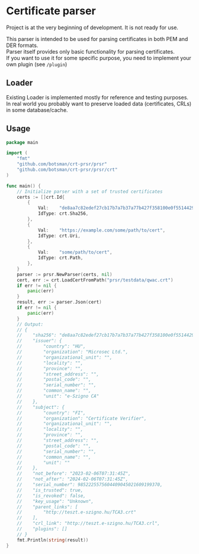 # Certificate parser

Project is at the very beginning of development. It is not ready for use.

This parser is intended to be used for parsing certificates in both PEM and DER formats.   
Parser itself provides only basic functionality for parsing certificates.  
If you want to use it for some specific purpose, you need to implement your own plugin (see `/plugin`)

## Loader 
Existing Loader is implemented mostly for reference and testing purposes.
In real world you probably want to preserve loaded data (certificates, CRLs) in some database/cache.

## Usage

```go
package main

import (
	"fmt"
	"github.com/botsman/crt-prsr/prsr"
	"github.com/botsman/crt-prsr/prsr/crt"
)

func main() {
	// Initialize parser with a set of trusted certificates
	certs := []crt.Id{
		{
			Val:    "de8aa7c82edef27cb17b7a7b37a77b427f358100e0f5514429aa34162488d565",
			IdType: crt.Sha256,
		},
		{
			Val:    "https://example.com/some/path/to/cert",
			IdType: crt.Uri,
		},
		{
			Val:    "some/path/to/cert",
			IdType: crt.Path,
		},
	}
	parser := prsr.NewParser(certs, nil)
	cert, err := crt.LoadCertFromPath("prsr/testdata/qwac.crt")
	if err != nil {
		panic(err)
	}
	result, err := parser.Json(cert)
	if err != nil {
		panic(err)
	}
    // Output:
    // {
    //    "sha256": "de8aa7c82edef27cb17b7a7b37a77b427f358100e0f5514429aa34162488d565",
    //    "issuer": {
    //        "country": "HU",
    //        "organization": "Microsec Ltd.",
    //        "organizational_unit": "",
    //        "locality": "",
    //        "province": "",
    //        "street_address": "",
    //        "postal_code": "",
    //        "serial_number": "",
    //        "common_name": "",
    //        "unit": "e-Szigno CA"
    //    },
    //    "subject": {
    //        "country": "FI",
    //        "organization": "Certificate Verifier",
    //        "organizational_unit": "",
    //        "locality": "",
    //        "province": "",
    //        "street_address": "",
    //        "postal_code": "",
    //        "serial_number": "",
    //        "common_name": "",
    //        "unit": ""
    //    },
    //    "not_before": "2023-02-06T07:31:45Z",
    //    "not_after": "2024-02-06T07:31:45Z",
    //    "serial_number": 9852225575604409045021609199370,
    //    "is_trusted": true,
    //    "is_revoked": false,
    //    "key_usage": "Unknown",
    //    "parent_links": [
    //        "http://teszt.e-szigno.hu/TCA3.crt"
    //    ],
    //    "crl_link": "http://teszt.e-szigno.hu/TCA3.crl",
    //    "plugins": []
    // }   
	fmt.Println(string(result))
}

```
